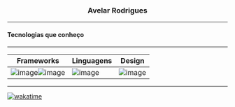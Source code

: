 <h3 align="center">Avelar Rodrigues</h3>

----

<h4>Tecnologias que conheço</h4>

---

|      Frameworks      |      Linguagens      |      Design      |
|---------------------|--------------------|---------------------|
|![image](https://img.shields.io/badge/Bootstrap-563D7C?style=for-the-badge&logo=bootstrap&logoColor=white)![image](https://img.shields.io/badge/Django-092E20?style=for-the-badge&logo=django&logoColor=green)|![image](https://img.shields.io/badge/JavaScript-323330?style=for-the-badge&logo=javascript&logoColor=F7DF1E)|![image](https://img.shields.io/badge/Adobe%20Photoshop-31A8FF?style=for-the-badge&logo=Adobe%20Photoshop&logoColor=black)|

----

<!--wakatime-->
<!--START_SECTION:waka-->
[![wakatime](https://wakatime.com/badge/user/018c2dbd-9df6-4c10-8022-11d7d9da4824.svg)](https://wakatime.com/@018c2dbd-9df6-4c10-8022-11d7d9da4824)
<!--END_SECTION:waka-->
